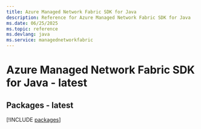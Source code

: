 ```yaml
---
title: Azure Managed Network Fabric SDK for Java
description: Reference for Azure Managed Network Fabric SDK for Java
ms.date: 06/25/2025
ms.topic: reference
ms.devlang: java
ms.service: managednetworkfabric
---
```

# Azure Managed Network Fabric SDK for Java - latest
## Packages - latest
[!INCLUDE [packages](managed-network-fabric-index.md)]